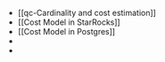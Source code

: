 - [[qc-Cardinality and cost estimation]]
- [[Cost Model in StarRocks]]
- [[Cost Model in Postgres]]
-
-